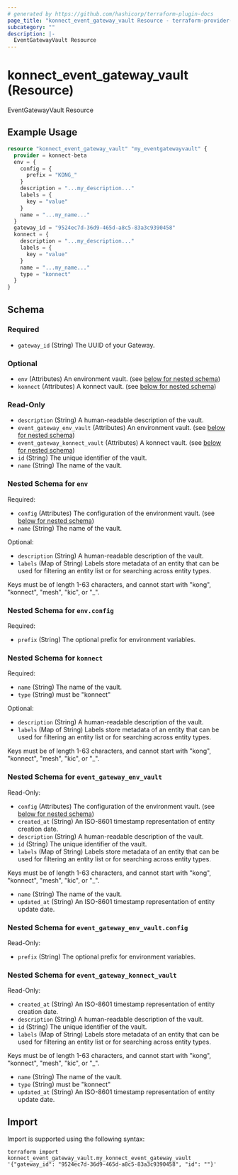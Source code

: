 ```yaml
---
# generated by https://github.com/hashicorp/terraform-plugin-docs
page_title: "konnect_event_gateway_vault Resource - terraform-provider-konnect-beta"
subcategory: ""
description: |-
  EventGatewayVault Resource
---
```


# konnect_event_gateway_vault (Resource)

EventGatewayVault Resource

## Example Usage

```terraform
resource "konnect_event_gateway_vault" "my_eventgatewayvault" {
  provider = konnect-beta
  env = {
    config = {
      prefix = "KONG_"
    }
    description = "...my_description..."
    labels = {
      key = "value"
    }
    name = "...my_name..."
  }
  gateway_id = "9524ec7d-36d9-465d-a8c5-83a3c9390458"
  konnect = {
    description = "...my_description..."
    labels = {
      key = "value"
    }
    name = "...my_name..."
    type = "konnect"
  }
}
```

<!-- schema generated by tfplugindocs -->
## Schema

### Required

- `gateway_id` (String) The UUID of your Gateway.

### Optional

- `env` (Attributes) An environment vault. (see [below for nested schema](#nestedatt--env))
- `konnect` (Attributes) A konnect vault. (see [below for nested schema](#nestedatt--konnect))

### Read-Only

- `description` (String) A human-readable description of the vault.
- `event_gateway_env_vault` (Attributes) An environment vault. (see [below for nested schema](#nestedatt--event_gateway_env_vault))
- `event_gateway_konnect_vault` (Attributes) A konnect vault. (see [below for nested schema](#nestedatt--event_gateway_konnect_vault))
- `id` (String) The unique identifier of the vault.
- `name` (String) The name of the vault.

<a id="nestedatt--env"></a>
### Nested Schema for `env`

Required:

- `config` (Attributes) The configuration of the environment vault. (see [below for nested schema](#nestedatt--env--config))
- `name` (String) The name of the vault.

Optional:

- `description` (String) A human-readable description of the vault.
- `labels` (Map of String) Labels store metadata of an entity that can be used for filtering an entity list or for searching across entity types. 

Keys must be of length 1-63 characters, and cannot start with "kong", "konnect", "mesh", "kic", or "_".

<a id="nestedatt--env--config"></a>
### Nested Schema for `env.config`

Required:

- `prefix` (String) The optional prefix for environment variables.



<a id="nestedatt--konnect"></a>
### Nested Schema for `konnect`

Required:

- `name` (String) The name of the vault.
- `type` (String) must be "konnect"

Optional:

- `description` (String) A human-readable description of the vault.
- `labels` (Map of String) Labels store metadata of an entity that can be used for filtering an entity list or for searching across entity types. 

Keys must be of length 1-63 characters, and cannot start with "kong", "konnect", "mesh", "kic", or "_".


<a id="nestedatt--event_gateway_env_vault"></a>
### Nested Schema for `event_gateway_env_vault`

Read-Only:

- `config` (Attributes) The configuration of the environment vault. (see [below for nested schema](#nestedatt--event_gateway_env_vault--config))
- `created_at` (String) An ISO-8601 timestamp representation of entity creation date.
- `description` (String) A human-readable description of the vault.
- `id` (String) The unique identifier of the vault.
- `labels` (Map of String) Labels store metadata of an entity that can be used for filtering an entity list or for searching across entity types. 

Keys must be of length 1-63 characters, and cannot start with "kong", "konnect", "mesh", "kic", or "_".
- `name` (String) The name of the vault.
- `updated_at` (String) An ISO-8601 timestamp representation of entity update date.

<a id="nestedatt--event_gateway_env_vault--config"></a>
### Nested Schema for `event_gateway_env_vault.config`

Read-Only:

- `prefix` (String) The optional prefix for environment variables.



<a id="nestedatt--event_gateway_konnect_vault"></a>
### Nested Schema for `event_gateway_konnect_vault`

Read-Only:

- `created_at` (String) An ISO-8601 timestamp representation of entity creation date.
- `description` (String) A human-readable description of the vault.
- `id` (String) The unique identifier of the vault.
- `labels` (Map of String) Labels store metadata of an entity that can be used for filtering an entity list or for searching across entity types. 

Keys must be of length 1-63 characters, and cannot start with "kong", "konnect", "mesh", "kic", or "_".
- `name` (String) The name of the vault.
- `type` (String) must be "konnect"
- `updated_at` (String) An ISO-8601 timestamp representation of entity update date.

## Import

Import is supported using the following syntax:

```shell
terraform import konnect_event_gateway_vault.my_konnect_event_gateway_vault '{"gateway_id": "9524ec7d-36d9-465d-a8c5-83a3c9390458", "id": ""}'
```
